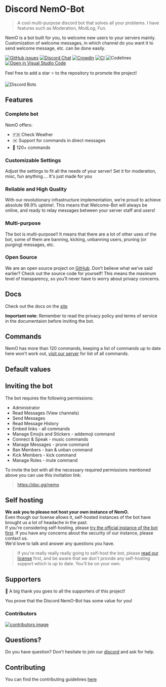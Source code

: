# Discord NemO-Bot

> A cool multi-purpose discord bot that solves all your problems. I have features such as Moderation, ModLog, Fun.

NemO is a bot built for you, to welcome new users to your servers mainly. Customization of welcome messages, in which channel do you want it to send welcome message, etc. can be done easily.

[![GitHub issues](https://img.shields.io/github/issues/Welcome-Bot/welcome-bot)](https://github.com/Jethalal1234/NemO-Discord-Bot/issues)
[![Discord Chat](https://img.shields.io/discord/902777504316665906?color=7289da&label=discord&logo=discord&logoColor=white)][discord]
[![Crowdin](https://badges.crowdin.net/welcome-bot/localized.svg)](https://crowdin.com/project/welcome-bot)
[![CI](https://github.com/Welcome-Bot/welcome-bot/actions/workflows/ci.yml/badge.svg?branch=development&event=push)](https://github.com/Welcome-Bot/welcome-bot/actions/workflows/ci.yml)
![Codelines](https://img.shields.io/tokei/lines/github/Welcome-Bot/welcome-bot)
[![Open in Visual Studio Code](https://open.vscode.dev/badges/open-in-vscode.svg)](https://github.com/Jethalal1234/NemO-Discord-Bot)

Feel free to add a star ⭐ to the repository to promote the project!

![Discord Bots](https://top.gg/api/widget/818731660009930754.svg)

## Features

### Complete bot

NemO offers:
- 🇫🇷 Check Weather
- ✉️ Support for commands in direct messages
- 🥳 120+ commands

### Customizable Settings

Adjust the settings to fit all the needs of your server! Set it for moderation, misc, fun anything.... It's just made for you

### Reliable and High Quality

With our revolutionary infrastructure implementation, we’re proud to achieve absolute 99.9% uptime!. This means that Welcome-Bot will always be online, and ready to relay messages between your server staff and users!

### Multi-purpose

The bot is multi-purpose!! It means that there are a lot of other uses of the bot, some of them are banning, kicking, unbanning users, pruning (or purging) messages, etc.

### Open Source

We are an open source project on [GitHub](https://github.com/Jethalal1234/NemO-Discord-Bot). Don’t believe what we’ve said earlier? Check out the source code for yourself! This means the maximum level of transparency, so you’ll never have to worry about privacy concerns.

## Docs

Check out the docs on the [site](https://cutt.ly/MR6eOV4)

**Important note**: Remember to read the privacy policy and terms of service in the documentaion before inviting the bot.

## Commands

NemO has more than 120 commands, keeping a list of commands up to date here won't work out, [visit our server](https://discord.gg/QyZCbwBWMe) for list of all commands.

## Default values


## Inviting the bot

The bot requires the following permissions:

- Administrator
- Read Messages (View channels)
- Send Messages
- Read Message History
- Embed links - all commands
- Manage Emojis and Stickers - addemoji command
- Connect & Speak - music commands
- Manage Messages - prune command
- Ban Members - ban & unban command
- Kick Members - kick command
- Manage Roles - mute command

To invite the bot with all the necessary required permissions mentioned above you can use this invitation link:
> https://dsc.gg/nemo


## Self hosting

**We ask you to please not host your own instance of NemO.**  
Even though our license allows it, self-hosted instances of the bot have brought us a lot of headache in the past.  
If you're considering self-hosting, please [try the official instance of the bot first][botinvite].
If you have any concerns about the security of our instance, please contact us.  
We'd love to talk and answer any questions you have.

> If you're really really really going to self-host the bot, please [read our license][license] first, and be aware that we don't provide any self-hosting support which is up to date. You'll be on your own.

## Supporters

👏 A big thank you goes to all the supporters of this project!

You prove that the Discord NemO-Bot has some value for you!

### Contributors

[![contributors image](https://contrib.rocks/image?repo=NemO-Discord-Bot/nemo-discord-bot)](https://github.com/NemO-Discord-Bot/nemo-discord-bot/contributors)


## Questions?

Do you have question? Don't hesitate to join our [discord] and ask for help.


## Contributing

You can find the contributing guidelines [here](https://github.com/Welcome-Bot/welcome-bot/blob/main/.github/CONTRIBUTING.md)

[Code]: https://github.com/Jethalal1234/NemO-Discord-Bot
[botinvite]: https://dsc.gg/nemo
[discord]: https://dsc.gg/nemosupport
[license]: https://github.com/Jethalal1234/NemO-Discord-Bot/blob/main/LICENSE

